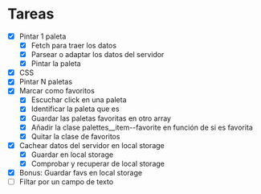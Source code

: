 # Tareas

- [x] Pintar 1 paleta
  - [x] Fetch para traer los datos
  - [x] Parsear o adaptar los datos del servidor
  - [x] Pintar la paleta
- [x] CSS
- [x] Pintar N paletas
- [x] Marcar como favoritos
  - [x] Escuchar click en una paleta
  - [x] Identificar la paleta que es
  - [x] Guardar las paletas favoritas en otro array
  - [x] Añadir la clase palettes\_\_item--favorite en función de si es favorita
  - [x] Quitar la clase de favoritos
- [x] Cachear datos del servidor en local storage
  - [x] Guardar en local storage
  - [x] Comprobar y recuperar de local storage
- [x] Bonus: Guardar favs en local storage
- [ ] Filtar por un campo de texto
